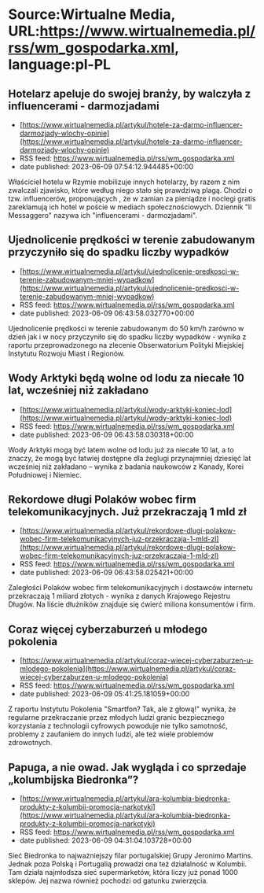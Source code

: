 # Source:Wirtualne Media, URL:https://www.wirtualnemedia.pl/rss/wm_gospodarka.xml, language:pl-PL

## Hotelarz apeluje do swojej branży, by walczyła z influencerami - darmozjadami
 - [https://www.wirtualnemedia.pl/artykul/hotele-za-darmo-influencer-darmozjady-wlochy-opinie](https://www.wirtualnemedia.pl/artykul/hotele-za-darmo-influencer-darmozjady-wlochy-opinie)
 - RSS feed: https://www.wirtualnemedia.pl/rss/wm_gospodarka.xml
 - date published: 2023-06-09 07:54:12.944485+00:00

Właściciel hotelu w Rzymie mobilizuje innych hotelarzy, by razem z nim zwalczali zjawisko, które według niego stało się prawdziwą plagą. Chodzi o tzw. influencerów, proponujących , że w zamian za pieniądze i noclegi gratis zareklamują ich hotel w poście w mediach społecznościowych. Dziennik "Il Messaggero" nazywa ich "influencerami - darmozjadami".

## Ujednolicenie prędkości w terenie zabudowanym przyczyniło się do spadku liczby wypadków
 - [https://www.wirtualnemedia.pl/artykul/ujednolicenie-predkosci-w-terenie-zabudowanym-mniej-wypadkow](https://www.wirtualnemedia.pl/artykul/ujednolicenie-predkosci-w-terenie-zabudowanym-mniej-wypadkow)
 - RSS feed: https://www.wirtualnemedia.pl/rss/wm_gospodarka.xml
 - date published: 2023-06-09 06:43:58.032770+00:00

Ujednolicenie prędkości w terenie zabudowanym do 50 km/h zarówno w dzień jak i w nocy przyczyniło się do spadku liczby wypadków - wynika z raportu przeprowadzonego na zlecenie Obserwatorium Polityki Miejskiej Instytutu Rozwoju Miast i Regionów.

## Wody Arktyki będą wolne od lodu za niecałe 10 lat, wcześniej niż zakładano
 - [https://www.wirtualnemedia.pl/artykul/wody-arktyki-koniec-lod](https://www.wirtualnemedia.pl/artykul/wody-arktyki-koniec-lod)
 - RSS feed: https://www.wirtualnemedia.pl/rss/wm_gospodarka.xml
 - date published: 2023-06-09 06:43:58.030318+00:00

Wody Arktyki mogą być latem wolne od lodu już za niecałe 10 lat, a to znaczy, że mogą być łatwiej dostępne dla żeglugi przynajmniej dziesięć lat wcześniej niż zakładano – wynika z badania naukowców z Kanady, Korei Południowej i Niemiec.

## Rekordowe długi Polaków wobec firm telekomunikacyjnych. Już przekraczają 1 mld zł
 - [https://www.wirtualnemedia.pl/artykul/rekordowe-dlugi-polakow-wobec-firm-telekomunikacyjnych-juz-przekraczaja-1-mld-zl](https://www.wirtualnemedia.pl/artykul/rekordowe-dlugi-polakow-wobec-firm-telekomunikacyjnych-juz-przekraczaja-1-mld-zl)
 - RSS feed: https://www.wirtualnemedia.pl/rss/wm_gospodarka.xml
 - date published: 2023-06-09 06:43:58.025421+00:00

Zaległości Polaków wobec firm telekomunikacyjnych i dostawców internetu przekraczają 1 miliard złotych - wynika z danych Krajowego Rejestru Długów. Na liście dłużników znajduje się ćwierć miliona konsumentów i firm.

## Coraz więcej cyberzaburzeń u młodego pokolenia
 - [https://www.wirtualnemedia.pl/artykul/coraz-wiecej-cyberzaburzen-u-mlodego-pokolenia](https://www.wirtualnemedia.pl/artykul/coraz-wiecej-cyberzaburzen-u-mlodego-pokolenia)
 - RSS feed: https://www.wirtualnemedia.pl/rss/wm_gospodarka.xml
 - date published: 2023-06-09 05:41:25.181059+00:00

Z raportu Instytutu Pokolenia "Smartfon? Tak, ale z głową!" wynika, że regularne przekraczanie przez młodych ludzi granic bezpiecznego korzystania z technologii cyfrowych powoduje nie tylko samotność, problemy z zaufaniem do innych ludzi, ale też wiele problemów zdrowotnych.

## Papuga, a nie owad. Jak wygląda i co sprzedaje „kolumbijska Biedronka”?
 - [https://www.wirtualnemedia.pl/artykul/ara-kolumbia-biedronka-produkty-z-kolumbii-promocja-narkotyki](https://www.wirtualnemedia.pl/artykul/ara-kolumbia-biedronka-produkty-z-kolumbii-promocja-narkotyki)
 - RSS feed: https://www.wirtualnemedia.pl/rss/wm_gospodarka.xml
 - date published: 2023-06-09 04:31:04.103728+00:00

Sieć Biedronka to najważniejszy filar portugalskiej Grupy Jeronimo Martins. Jednak poza Polską i Portugalią prowadzi ona też działalność w Kolumbii. Tam działa najmłodsza sieć supermarketów, która liczy już ponad 1000 sklepów. Jej nazwa również pochodzi od gatunku zwierzęcia.

